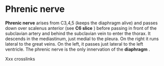 ---
---
# Phrenic nerve

**Phrenic nerve** arises from C3,4,5 (keeps the diaphragm alive) and
passes down over scalenus anterior (see **C6 slice** ) before passing in
front of the subclavian artery and behind the subclavian vein to enter
the thorax. It descends in the mediastinum, just medial to the pleura.
On the right it runs lateral to the great veins. On the left, it passes
just lateral to the left ventricle. The phrenic nerve is the only
innervation of the **diaphragm** .

Xxx crosslinks
